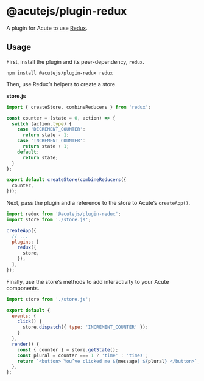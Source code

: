 # @acutejs/plugin-redux

A plugin for Acute to use [Redux](https://redux.js.org/).

## Usage

First, install the plugin and its peer-dependency, `redux`.

```shell
npm install @acutejs/plugin-redux redux
```

Then, use Redux’s helpers to create a store.

__store.js__

```javascript
import { createStore, combineReducers } from 'redux';

const counter = (state = 0, action) => {
  switch (action.type) {
    case 'DECREMENT_COUNTER':
      return state - 1;
    case 'INCREMENT_COUNTER':
      return state + 1;
    default:
      return state;
  }
};

export default createStore(combineReducers({
  counter,
}));
```

Next, pass the plugin and a reference to the store to Acute’s `createApp()`.

```javascript
import redux from '@acutejs/plugin-redux';
import store from './store.js';

createApp({
  // ...
  plugins: [
    redux({
      store,
    }),
  ],
});
```

Finally, use the store’s methods to add interactivity to your Acute components.

```javascript
import store from './store.js';

export default {
  events: {
    click() {
      store.dispatch({ type: 'INCREMENT_COUNTER' });
    }
  },
  render() {
    const { counter } = store.getState();
    const plural = counter === 1 ? 'time' : 'times';
    return `<button> You’ve clicked me ${message} ${plural} </button>`;
  },
};
```

